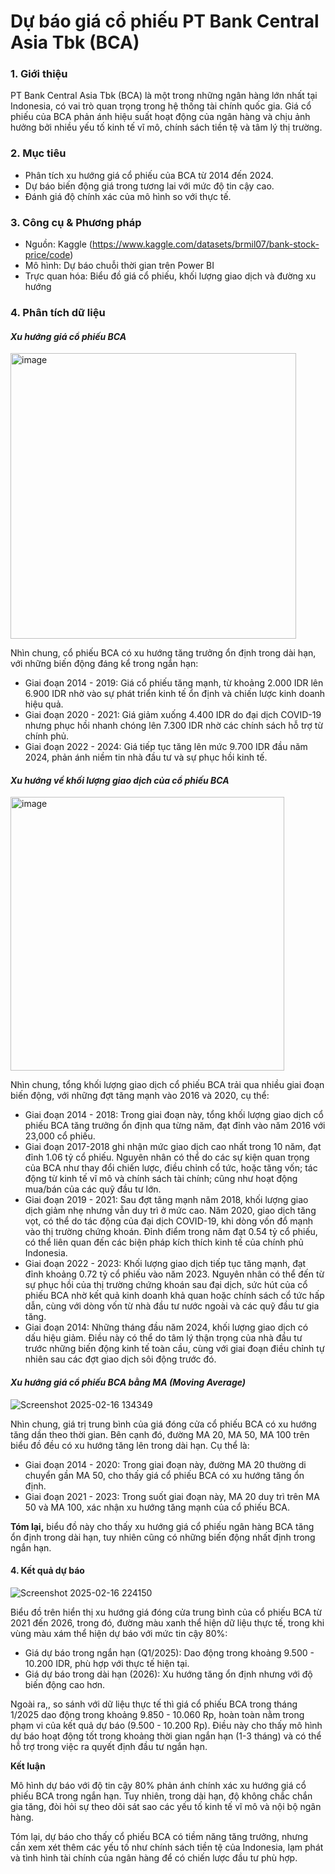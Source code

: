 # Dự báo giá cổ phiếu PT Bank Central Asia Tbk (BCA)

### **1. Giới thiệu**
PT Bank Central Asia Tbk (BCA) là một trong những ngân hàng lớn nhất tại Indonesia, có vai trò quan trọng trong hệ thống tài chính quốc gia. Giá cổ phiếu của BCA phản ánh hiệu suất hoạt động của ngân hàng và chịu ảnh hưởng bởi nhiều yếu tố kinh tế vĩ mô, chính sách tiền tệ và tâm lý thị trường. 
### **2. Mục tiêu**
* Phân tích xu hướng giá cổ phiếu của BCA từ 2014 đến 2024.
* Dự báo biến động giá trong tương lai với mức độ tin cậy cao.
* Đánh giá độ chính xác của mô hình so với thực tế.
### **3. Công cụ & Phương pháp**
* Nguồn: Kaggle (https://www.kaggle.com/datasets/brmil07/bank-stock-price/code)
* Mô hình: Dự báo chuỗi thời gian trên Power BI
* Trực quan hóa: Biểu đồ giá cổ phiếu, khối lượng giao dịch và đường xu hướng

### **4. Phân tích dữ liệu**

#### _Xu hướng giá cổ phiếu BCA_

<img width="457" alt="image" src="https://github.com/user-attachments/assets/93573599-47f7-4dee-92b8-e267cb447d20" />

Nhìn chung, cổ phiếu BCA có xu hướng tăng trưởng ổn định trong dài hạn, với những biến động đáng kể trong ngắn hạn:

* Giai đoạn 2014 - 2019: Giá cổ phiếu tăng mạnh, từ khoảng 2.000 IDR lên 6.900 IDR nhờ vào sự phát triển kinh tế ổn định và chiến lược kinh doanh hiệu quả.
* Giai đoạn 2020 - 2021: Giá giảm xuống 4.400 IDR do đại dịch COVID-19 nhưng phục hồi nhanh chóng lên 7.300 IDR nhờ các chính sách hỗ trợ từ chính phủ.
* Giai đoạn 2022 - 2024: Giá tiếp tục tăng lên mức 9.700 IDR đầu năm 2024, phản ánh niềm tin nhà đầu tư và sự phục hồi kinh tế.

#### _Xu hướng về khối lượng giao dịch của cổ phiếu BCA_

<img width="438" alt="image" src="https://github.com/user-attachments/assets/5281628c-4d15-4746-9a14-3d2f2760bd6a" />

Nhìn chung, tổng khối lượng giao dịch cổ phiếu BCA trải qua nhiều giai đoạn biến động, với những đợt tăng mạnh vào 2016 và 2020, cụ thể:
* Giai đoạn 2014 - 2018: 
Trong giai đoạn này, tổng khối lượng giao dịch cổ phiếu BCA tăng trưởng ổn định qua từng năm, đạt đỉnh vào năm 2016 với 23,000 cổ phiếu.
* Giai đoạn 2017-2018 ghi nhận mức giao dịch cao nhất trong 10 năm, đạt đỉnh 1.06 tỷ cổ phiếu. Nguyên nhân có thể do các sự kiện quan trọng của BCA như thay đổi chiến lược, điều chỉnh cổ tức, hoặc tăng vốn; tác động từ kinh tế vĩ mô và chính sách tài chính; cũng như hoạt động mua/bán của các quỹ đầu tư lớn.
* Giai đoạn 2019 - 2021:
Sau đợt tăng mạnh năm 2018, khối lượng giao dịch giảm nhẹ nhưng vẫn duy trì ở mức cao. Năm 2020, giao dịch tăng vọt, có thể do tác động của đại dịch COVID-19, khi dòng vốn đổ mạnh vào thị trường chứng khoán. Đỉnh điểm trong năm đạt 0.54 tỷ cổ phiếu, có thể liên quan đến các biện pháp kích thích kinh tế của chính phủ Indonesia.
* Giai đoạn 2022 - 2023:
Khối lượng giao dịch tiếp tục tăng mạnh, đạt đỉnh khoảng 0.72 tỷ cổ phiếu vào năm 2023. Nguyên nhân có thể đến từ sự phục hồi của thị trường chứng khoán sau đại dịch, sức hút của cổ phiếu BCA nhờ kết quả kinh doanh khả quan hoặc chính sách cổ tức hấp dẫn, cùng với dòng vốn từ nhà đầu tư nước ngoài và các quỹ đầu tư gia tăng.
* Giai đoạn 2014:
Những tháng đầu năm 2024, khối lượng giao dịch có dấu hiệu giảm. Điều này có thể do tâm lý thận trọng của nhà đầu tư trước những biến động kinh tế toàn cầu, cùng với giai đoạn điều chỉnh tự nhiên sau các đợt giao dịch sôi động trước đó.

#### _Xu hướng giá cổ phiếu BCA bằng MA (Moving Average)_

![Screenshot 2025-02-16 134349](https://github.com/user-attachments/assets/7670b0b5-64e9-4493-859a-7e0b8452a618)

Nhìn chung, giá trị trung bình của giá đóng cửa cổ phiếu BCA có xu hướng tăng dần theo thời gian. Bên cạnh đó, đường MA 20, MA 50, MA 100 trên biểu đồ đều có xu hướng tăng lên trong dài hạn. Cụ thể là:
* Giai đoạn 2014 - 2020:
Trong giai đoạn này, đường MA 20 thường di chuyển gần MA 50, cho thấy giá cổ phiếu BCA có xu hướng tăng ổn định.
* Giai đoạn 2021 - 2023:
Trong suốt giai đoạn này, MA 20 duy trì trên MA 50 và MA 100, xác nhận xu hướng tăng mạnh của cổ phiếu BCA.

**Tóm lại,** biểu đồ này cho thấy xu hướng giá cổ phiếu ngân hàng BCA tăng ổn định trong dài hạn, tuy nhiên cũng có những biến động nhất định trong ngắn hạn.

#### **4. Kết quả dự báo**

![Screenshot 2025-02-16 224150](https://github.com/user-attachments/assets/020fca5b-b3ae-4ee9-a4dc-ca4a8d53d0c8)

Biểu đồ trên hiển thị xu hướng giá đóng cửa trung bình của cổ phiếu BCA từ 2021 đến 2026, trong đó, đường màu xanh thể hiện dữ liệu thực tế, trong khi vùng màu xám thể hiện dự báo với mức tin cậy 80%:
* Giá dự báo trong ngắn hạn (Q1/2025): Dao động trong khoảng 9.500 - 10.200 IDR, phù hợp với thực tế hiện tại.
* Giá dự báo trong dài hạn (2026): Xu hướng tăng ổn định nhưng với độ biến động cao hơn.

Ngoài ra,, so sánh với dữ liệu thực tế thì giá cổ phiếu BCA trong tháng 1/2025 dao động trong khoảng 9.850 - 10.060 Rp, hoàn toàn nằm trong phạm vi của kết quả dự báo (9.500 - 10.200 Rp). Điều này cho thấy mô hình dự báo hoạt động tốt trong khoảng thời gian ngắn hạn (1-3 tháng) và có thể hỗ trợ trong việc ra quyết định đầu tư ngắn hạn.

**Kết luận**

Mô hình dự báo với độ tin cậy 80% phản ánh chính xác xu hướng giá cổ phiếu BCA trong ngắn hạn. Tuy nhiên, trong dài hạn, độ không chắc chắn gia tăng, đòi hỏi sự theo dõi sát sao các yếu tố kinh tế vĩ mô và nội bộ ngân hàng.

Tóm lại, dự báo cho thấy cổ phiếu BCA có tiềm năng tăng trưởng, nhưng cần xem xét thêm các yếu tố như chính sách tiền tệ của Indonesia, lạm phát và tình hình tài chính của ngân hàng để có chiến lược đầu tư phù hợp.





